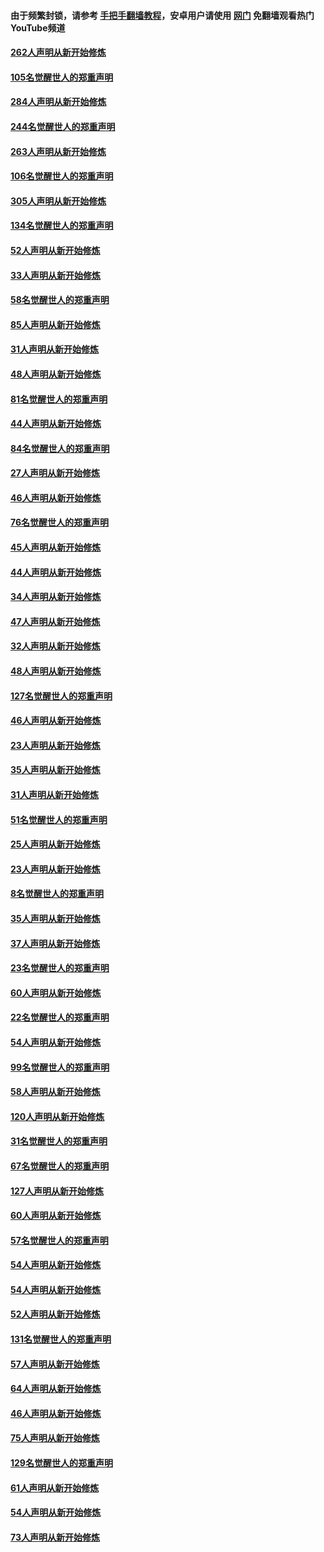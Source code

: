 #### 由于频繁封锁，请参考 [手把手翻墙教程](https://github.com/gfw-breaker/guides/wiki/)，安卓用户请使用 [网门](https://github.com/gfw-breaker/nogfw/blob/master/dl.md?t=04111701) 免翻墙观看热门YouTube频道 

#### [262人声明从新开始修炼](../pages/91/423004.md?t=04111701) 

#### [105名觉醒世人的郑重声明](../pages/91/423003.md?t=04111701) 

#### [284人声明从新开始修炼](../pages/91/422707.md?t=04111701) 

#### [244名觉醒世人的郑重声明](../pages/91/422706.md?t=04111701) 

#### [263人声明从新开始修炼](../pages/91/422553.md?t=04111701) 

#### [106名觉醒世人的郑重声明](../pages/91/422552.md?t=04111701) 

#### [305人声明从新开始修炼](../pages/91/422153.md?t=04111701) 

#### [134名觉醒世人的郑重声明](../pages/91/422152.md?t=04111701) 

#### [52人声明从新开始修炼](../pages/91/421846.md?t=04111701) 

#### [33人声明从新开始修炼](../pages/91/421804.md?t=04111701) 

#### [58名觉醒世人的郑重声明](../pages/91/421845.md?t=04111701) 

#### [85人声明从新开始修炼](../pages/91/421769.md?t=04111701) 

#### [31人声明从新开始修炼](../pages/91/421763.md?t=04111701) 

#### [48人声明从新开始修炼](../pages/91/421605.md?t=04111701) 

#### [81名觉醒世人的郑重声明](../pages/91/421656.md?t=04111701) 

#### [44人声明从新开始修炼](../pages/91/421544.md?t=04111701) 

#### [84名觉醒世人的郑重声明](../pages/91/421543.md?t=04111701) 

#### [27人声明从新开始修炼](../pages/91/421465.md?t=04111701) 

#### [46人声明从新开始修炼](../pages/91/421454.md?t=04111701) 

#### [76名觉醒世人的郑重声明](../pages/91/421453.md?t=04111701) 

#### [45人声明从新开始修炼](../pages/91/421452.md?t=04111701) 

#### [44人声明从新开始修炼](../pages/91/421422.md?t=04111701) 

#### [34人声明从新开始修炼](../pages/91/421322.md?t=04111701) 

#### [47人声明从新开始修炼](../pages/91/421264.md?t=04111701) 

#### [32人声明从新开始修炼](../pages/91/421225.md?t=04111701) 

#### [48人声明从新开始修炼](../pages/91/421202.md?t=04111701) 

#### [127名觉醒世人的郑重声明](../pages/91/421224.md?t=04111701) 

#### [46人声明从新开始修炼](../pages/91/421203.md?t=04111701) 

#### [23人声明从新开始修炼](../pages/91/421138.md?t=04111701) 

#### [35人声明从新开始修炼](../pages/91/421122.md?t=04111701) 

#### [31人声明从新开始修炼](../pages/91/421081.md?t=04111701) 

#### [51名觉醒世人的郑重声明](../pages/91/421080.md?t=04111701) 

#### [25人声明从新开始修炼](../pages/91/421020.md?t=04111701) 

#### [23人声明从新开始修炼](../pages/91/420884.md?t=04111701) 

#### [8名觉醒世人的郑重声明](../pages/91/420883.md?t=04111701) 

#### [35人声明从新开始修炼](../pages/91/420809.md?t=04111701) 

#### [37人声明从新开始修炼](../pages/91/420766.md?t=04111701) 

#### [23名觉醒世人的郑重声明](../pages/91/420765.md?t=04111701) 

#### [60人声明从新开始修炼](../pages/91/420727.md?t=04111701) 

#### [22名觉醒世人的郑重声明](../pages/91/420726.md?t=04111701) 

#### [54人声明从新开始修炼](../pages/91/420529.md?t=04111701) 

#### [99名觉醒世人的郑重声明](../pages/91/420528.md?t=04111701) 

#### [58人声明从新开始修炼](../pages/91/420198.md?t=04111701) 

#### [120人声明从新开始修炼](../pages/91/420141.md?t=04111701) 

#### [31名觉醒世人的郑重声明](../pages/91/420197.md?t=04111701) 

#### [67名觉醒世人的郑重声明](../pages/91/420140.md?t=04111701) 

#### [127人声明从新开始修炼](../pages/91/420082.md?t=04111701) 

#### [60人声明从新开始修炼](../pages/91/420081.md?t=04111701) 

#### [57名觉醒世人的郑重声明](../pages/91/420080.md?t=04111701) 

#### [54人声明从新开始修炼](../pages/91/419533.md?t=04111701) 

#### [54人声明从新开始修炼](../pages/91/419532.md?t=04111701) 

#### [52人声明从新开始修炼](../pages/91/419531.md?t=04111701) 

#### [131名觉醒世人的郑重声明](../pages/91/419530.md?t=04111701) 

#### [57人声明从新开始修炼](../pages/91/419430.md?t=04111701) 

#### [64人声明从新开始修炼](../pages/91/419429.md?t=04111701) 

#### [46人声明从新开始修炼](../pages/91/419428.md?t=04111701) 

#### [75人声明从新开始修炼](../pages/91/419427.md?t=04111701) 

#### [129名觉醒世人的郑重声明](../pages/91/419426.md?t=04111701) 

#### [61人声明从新开始修炼](../pages/91/419198.md?t=04111701) 

#### [54人声明从新开始修炼](../pages/91/419197.md?t=04111701) 

#### [73人声明从新开始修炼](../pages/91/419196.md?t=04111701) 

